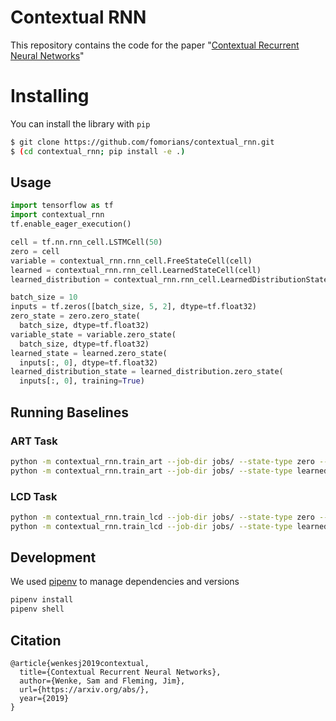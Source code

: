 # Contextual RNN

This repository contains the code for the paper "[Contextual Recurrent Neural Networks](https://arxiv.org/abs/)"

# Installing

You can install the library with `pip`

```sh
$ git clone https://github.com/fomorians/contextual_rnn.git
$ (cd contextual_rnn; pip install -e .)
```

## Usage

```python
import tensorflow as tf
import contextual_rnn
tf.enable_eager_execution()

cell = tf.nn.rnn_cell.LSTMCell(50)
zero = cell
variable = contextual_rnn.rnn_cell.FreeStateCell(cell)
learned = contextual_rnn.rnn_cell.LearnedStateCell(cell)
learned_distribution = contextual_rnn.rnn_cell.LearnedDistributionStateCell(cell)

batch_size = 10
inputs = tf.zeros([batch_size, 5, 2], dtype=tf.float32)
zero_state = zero.zero_state(
  batch_size, dtype=tf.float32)
variable_state = variable.zero_state(
  batch_size, dtype=tf.float32)
learned_state = learned.zero_state(
  inputs[:, 0], dtype=tf.float32)
learned_distribution_state = learned_distribution.zero_state(
  inputs[:, 0], training=True)
```

## Running Baselines

### ART Task

```sh
python -m contextual_rnn.train_art --job-dir jobs/ --state-type zero --k 8 --seed 42
python -m contextual_rnn.train_art --job-dir jobs/ --state-type learned --k 8 --seed 42
```

### LCD Task

```sh
python -m contextual_rnn.train_lcd --job-dir jobs/ --state-type zero --seed 42
python -m contextual_rnn.train_lcd --job-dir jobs/ --state-type learned-distribution --seed 42
```

## Development

We used [pipenv](https://pipenv.readthedocs.io/en/latest/) to manage dependencies and versions

```sh
pipenv install
pipenv shell
```

## Citation

```
@article{wenkesj2019contextual,
  title={Contextual Recurrent Neural Networks},
  author={Wenke, Sam and Fleming, Jim},
  url={https://arxiv.org/abs/},
  year={2019}
}
```